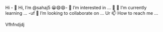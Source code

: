 Hi - 👋 Hi, I’m @sahaj5
😀😄😄- 👀 I’m interested in ...
🌱 🌱 I’m currently learning ...
-uf 💞️ I’m looking to collaborate on ...
Ur 📫 How to reach me ...

<!---
sahaj5/sahaj5 is a ✨ special ✨ repository because its `README.md` (this file) appears on your GitHub profile.
You can click the Preview link to take a look at your changes.
--->
Vfhfndjdj
